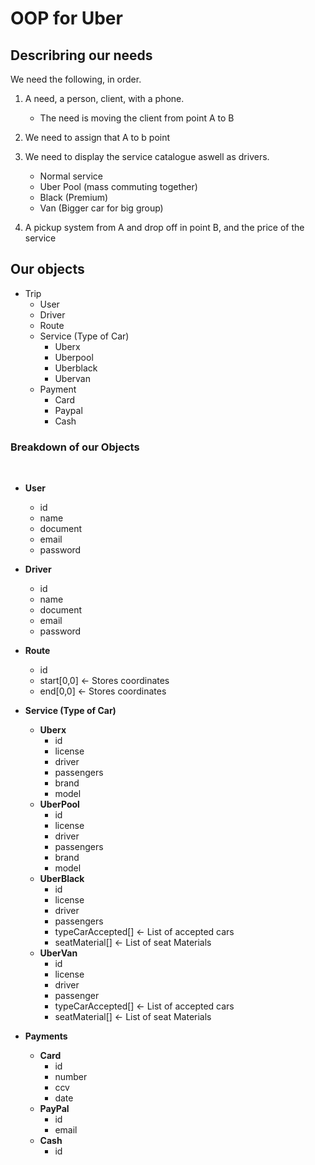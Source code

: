 # **OOP for Uber**

## **Describring our needs**

We need the following, in order.

1. A need, a person, client, with a phone.
    * The need is moving the client from point A to B

2. We need to assign that A to b point

3. We need to display the service catalogue aswell as drivers.
    * Normal service
    * Uber Pool (mass commuting together)
    * Black (Premium)
    * Van (Bigger car for big group)

4. A pickup system from A and drop off in point B, and the price of the service



## **Our objects**

* Trip
  * User
  * Driver
  * Route
  * Service (Type of Car)
    * Uberx
    * Uberpool
    * Uberblack
    * Ubervan
  * Payment
    * Card
    * Paypal
    * Cash


### **Breakdown of our Objects**

<br>

* **User**
    * id
    * name
    * document
    * email
    * password

* **Driver**
    * id
    * name
    * document
    * email
    * password

* **Route**
    * id
    * start[0,0] <- Stores coordinates
    * end[0,0]  <- Stores coordinates

* **Service (Type of Car)**
    * **Uberx**
      * id
      * license
      * driver
      * passengers
      * brand
      * model
    * **UberPool**
      * id
      * license
      * driver
      * passengers
      * brand
      * model
    * **UberBlack**
      * id
      * license
      * driver
      * passengers
      * typeCarAccepted[] <- List of accepted cars
      * seatMaterial[] <- List of seat Materials
    * **UberVan**
      * id
      * license
      * driver
      * passenger
      * typeCarAccepted[] <- List of accepted cars
      * seatMaterial[] <- List of seat Materials

* **Payments**
  * **Card**
    * id
    * number
    * ccv
    * date
  * **PayPal**
    * id
    * email
  * **Cash**
    * id